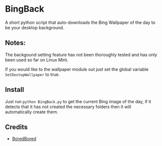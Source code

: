 # BingBack
A short python script that auto-downloads the Bing Wallpaper of the day to be your desktop background.

## Notes:
The backgound setting feature has not been thoroughly tested and has only been used so far on Linux Mint.

If you would like to the wallpaper module out just set the global variable `SetDestopWallpaper` to true.

## Install
Just run `python BingBack.py` to get the current Bing image of the day, if it detects that it has not created the necessary folders then it will automatically create them.

## Credits
 - [BoredBored](https://github.com/BoredBored)
